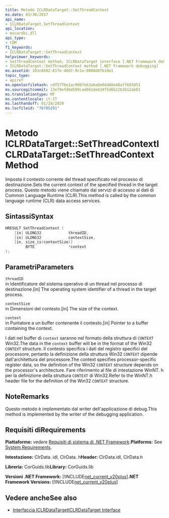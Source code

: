 ```yaml
---
title: Metodo ICLRDataTarget::SetThreadContext
ms.date: 03/30/2017
api_name:
- ICLRDataTarget.SetThreadContext
api_location:
- mscordbi.dll
api_type:
- COM
f1_keywords:
- ICLRDataTarget::SetThreadContext
helpviewer_keywords:
- SetThreadContext method, ICLRDataTarget interface [.NET Framework debugging]
- ICLRDataTarget::SetThreadContext method [.NET Framework debugging]
ms.assetid: 103c8502-81fe-40d7-9c1e-9008d8fb19e1
topic_type:
- apiref
ms.openlocfilehash: cdf5776e1ac9907e63aba0e0d400e48aff683d51
ms.sourcegitcommit: 13e79efdbd589cad6b1de634f5d6b1262b12ab01
ms.translationtype: MT
ms.contentlocale: it-IT
ms.lasthandoff: 01/28/2020
ms.locfileid: "76785291"
---
```

# <a name="iclrdatatargetsetthreadcontext-method"></a><span data-ttu-id="ab0bd-102">Metodo ICLRDataTarget::SetThreadContext</span><span class="sxs-lookup"><span data-stu-id="ab0bd-102">ICLRDataTarget::SetThreadContext Method</span></span>
<span data-ttu-id="ab0bd-103">Imposta il contesto corrente del thread specificato nel processo di destinazione.</span><span class="sxs-lookup"><span data-stu-id="ab0bd-103">Sets the current context of the specified thread in the target process.</span></span> <span data-ttu-id="ab0bd-104">Questo metodo viene chiamato dai servizi di accesso ai dati di Common Language Runtime (CLR).</span><span class="sxs-lookup"><span data-stu-id="ab0bd-104">This method is called by the common language runtime (CLR) data access services.</span></span>  
  
## <a name="syntax"></a><span data-ttu-id="ab0bd-105">Sintassi</span><span class="sxs-lookup"><span data-stu-id="ab0bd-105">Syntax</span></span>  
  
```cpp  
HRESULT SetThreadContext (  
    [in] ULONG32            threadID,  
    [in] ULONG32            contextSize,  
    [in, size_is(contextSize)]   
         BYTE               *context  
);  
```  
  
## <a name="parameters"></a><span data-ttu-id="ab0bd-106">Parametri</span><span class="sxs-lookup"><span data-stu-id="ab0bd-106">Parameters</span></span>  
 `threadID`  
 <span data-ttu-id="ab0bd-107">in Identificatore del sistema operativo di un thread nel processo di destinazione.</span><span class="sxs-lookup"><span data-stu-id="ab0bd-107">[in] The operating system identifier of a thread in the target process.</span></span>  
  
 `contextSize`  
 <span data-ttu-id="ab0bd-108">in Dimensioni del contesto.</span><span class="sxs-lookup"><span data-stu-id="ab0bd-108">[in] The size of the context.</span></span>  
  
 `context`  
 <span data-ttu-id="ab0bd-109">in Puntatore a un buffer contenente il contesto.</span><span class="sxs-lookup"><span data-stu-id="ab0bd-109">[in] Pointer to a buffer containing the context.</span></span>  
  
 <span data-ttu-id="ab0bd-110">I dati nel buffer di `context` saranno nel formato della struttura di `CONTEXT` Win32.</span><span class="sxs-lookup"><span data-stu-id="ab0bd-110">The data in the `context` buffer will be in the format of the Win32 `CONTEXT` structure.</span></span> <span data-ttu-id="ab0bd-111">Il contesto specifica i dati del registro specifici del processore, pertanto la definizione della struttura Win32 `CONTEXT` dipende dall'architettura del processore.</span><span class="sxs-lookup"><span data-stu-id="ab0bd-111">The context specifies processor-specific register data, so the definition of the Win32 `CONTEXT` structure depends on the processor's architecture.</span></span> <span data-ttu-id="ab0bd-112">Fare riferimento al file di intestazione WinNT. h per la definizione della struttura `CONTEXT` di Win32.</span><span class="sxs-lookup"><span data-stu-id="ab0bd-112">Refer to the WinNT.h header file for the definition of the Win32 `CONTEXT` structure.</span></span>  
  
## <a name="remarks"></a><span data-ttu-id="ab0bd-113">Note</span><span class="sxs-lookup"><span data-stu-id="ab0bd-113">Remarks</span></span>  
 <span data-ttu-id="ab0bd-114">Questo metodo è implementato dal writer dell'applicazione di debug.</span><span class="sxs-lookup"><span data-stu-id="ab0bd-114">This method is implemented by the writer of the debugging application.</span></span>  
  
## <a name="requirements"></a><span data-ttu-id="ab0bd-115">Requisiti di</span><span class="sxs-lookup"><span data-stu-id="ab0bd-115">Requirements</span></span>  
 <span data-ttu-id="ab0bd-116">**Piattaforme:** vedere [Requisiti di sistema di .NET Framework](../../../../docs/framework/get-started/system-requirements.md).</span><span class="sxs-lookup"><span data-stu-id="ab0bd-116">**Platforms:** See [System Requirements](../../../../docs/framework/get-started/system-requirements.md).</span></span>  
  
 <span data-ttu-id="ab0bd-117">**Intestazione:** ClrData. idl, ClrData. h</span><span class="sxs-lookup"><span data-stu-id="ab0bd-117">**Header:** ClrData.idl, ClrData.h</span></span>  
  
 <span data-ttu-id="ab0bd-118">**Libreria:** CorGuids.lib</span><span class="sxs-lookup"><span data-stu-id="ab0bd-118">**Library:** CorGuids.lib</span></span>  
  
 <span data-ttu-id="ab0bd-119">**Versioni .NET Framework:** [!INCLUDE[net_current_v20plus](../../../../includes/net-current-v20plus-md.md)]</span><span class="sxs-lookup"><span data-stu-id="ab0bd-119">**.NET Framework Versions:** [!INCLUDE[net_current_v20plus](../../../../includes/net-current-v20plus-md.md)]</span></span>  
  
## <a name="see-also"></a><span data-ttu-id="ab0bd-120">Vedere anche</span><span class="sxs-lookup"><span data-stu-id="ab0bd-120">See also</span></span>

- [<span data-ttu-id="ab0bd-121">Interfaccia ICLRDataTarget</span><span class="sxs-lookup"><span data-stu-id="ab0bd-121">ICLRDataTarget Interface</span></span>](iclrdatatarget-interface.md)
